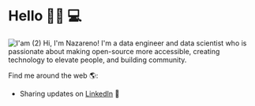 # Hello 👋🏾 💻
![I'am (2)](https://user-images.githubusercontent.com/23666931/113364426-d451b980-9329-11eb-9f79-d4acf3d9793b.png)
Hi, I'm Nazareno! I'm a data engineer and data scientist who is passionate about making open-source more accessible, creating technology to elevate people, and building community. 

Find me around the web 🌎:
- Sharing updates on <a href="https://www.linkedin.com/in/nazareno-medrano-5b0602114/">LinkedIn</a> 💼

